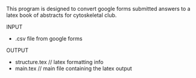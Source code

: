 This program is designed to convert google forms submitted answers to a latex book of abstracts for cytoskeletal club.

INPUT
* .csv file from google forms

OUTPUT
* structure.tex   // latex formatting info
* main.tex        // main file containing the latex output
